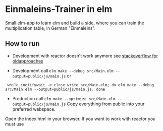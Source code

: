# Einmaleins-Trainer in elm

Small elm-app to learn [elm](https://elm-lang.org/) and build a side, 
where you can train the multiplication table, 
in German "Einmaleins". 

## How to run
- Development with reactor doesn't work anymore see 
[stackoverflow for oldapproaches](https://stackoverflow.com/questions/41333765/using-elm-reactor-with-elm-embedded-in-html)

- Development call
`elm make --debug src/Main.elm --output=public/js/main.js`
or
```shell script
 while inotifywait -e close_write src/Main.elm; do elm make --debug src/Main.elm --output=public/js/main.js; done
```

- Production call
`elm make --optimize src/Main.elm --output=public/js/main.js`
Copy everything from public into your preferred webspace.

Open the index.html in your browser. If you want to work with reactor you must use